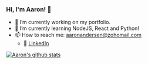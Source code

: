 ### Hi, I'm Aaron! 👋

<!--
**anders529/anders529** is a ✨ _special_ ✨ repository because its `README.md` (this file) appears on your GitHub profile.
Here are some ideas to get you started:
-->

- 🔭 I’m currently working on my portfolio.
- 🌱 I’m currently learning NodeJS, React and Python!
- 📫 How to reach me: aaronandersen@zohomail.com 
  - :office: [LinkedIn](https://www.linkedin.com/in/aaron-a-95557b190/)

[![Aaron's github stats](https://github-readme-stats.vercel.app/api?username=anders529&count_private=true&show_icons=true&theme=dark&hide_rank=false)](https://github.com/anders529/github-readme-stats)
